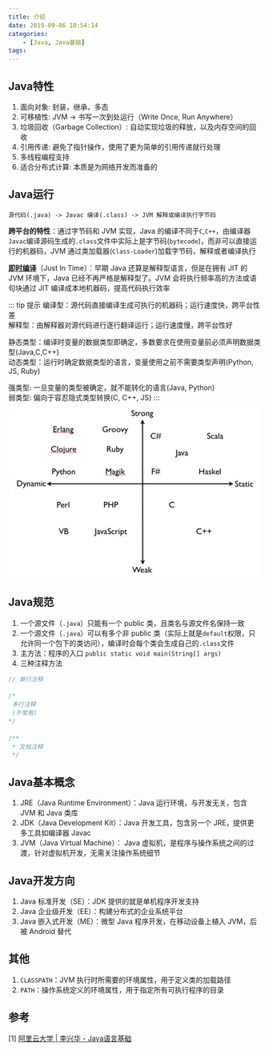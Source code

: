 ```yaml
---
title: 介绍
date: 2019-09-06 10:54:14
categories: 
    - [Java, Java基础]
tags:
---
```

## Java特性
1. 面向对象: 封装，继承，多态
2. 可移植性: JVM -> 书写一次到处运行（Write Once, Run Anywhere） 
3. 垃圾回收（Garbage Collection）: 自动实现垃圾的释放，以及内存空间的回收
4. 引用传递: 避免了指针操作，使用了更为简单的引用传递就行处理
5. 多线程编程支持
6. 适合分布式计算: 本质是为网络开发而准备的

## Java运行
    源代码(.java) -> Javac 编译(.class) -> JVM 解释或编译执行字节码

**跨平台的特性**：通过字节码和 JVM 实现，Java 的编译不同于`C`,`C++`，由编译器`Javac`编译源码生成的`.class`文件中实际上是字节码(`bytecode`)，而非可以直接运行的机器码，JVM 通过类加载器(`Class-Loader`)加载字节码，解释或者编译执行

[**即时编译**](https://blog.csdn.net/qq_36042506/article/details/82976586)（Just In Time）：早期 Java 还算是解释型语言，但是在拥有 JIT 的 JVM 环境下，Java 已经不再严格是解释型了。JVM 会将执行频率高的方法或语句块通过 JIT 编译成本地机器码，提高代码执行效率

::: tip 提示
编译型：源代码直接编译生成可执行的机器码；运行速度快，跨平台性差  
解释型：由解释器对源代码进行逐行翻译运行；运行速度慢，跨平台性好

静态类型：编译时变量的数据类型即确定，多数要求在使用变量前必须声明数据类型(Java,C,C++)  
动态类型：运行时确定数据类型的语言，变量使用之前不需要类型声明(Python, JS, Ruby)

强类型: 一旦变量的类型被确定，就不能转化的语言(Java, Python)  
弱类型: 偏向于容忍隐式类型转换(C, C++, JS)
:::

<div align=center>

![不同类型语言](/img/Java/language.jpg)

</div>

## Java规范
1. 一个源文件（`.java`）只能有一个 public 类，且类名与源文件名保持一致
2. 一个源文件（`.java`）可以有多个非 public 类（实际上就是`default`权限，只允许同一个包下的类访问），编译时会每个类会生成自己的`.class`文件
3. 主方法：程序的入口 `public static void main(String[] args)`
4. 三种注释方法

```java
// 单行注释

/* 
 多行注释
 (不常用)
*/

/**
 * 文档注释
 */
```

## Java基本概念
1. JRE（Java Runtime Environment）：Java 运行环境，与开发无关，包含 JVM 和 Java 类库  
2. JDK（Java Development Kit）：Java 开发工具，包含另一个 JRE，提供更多工具如编译器 Javac  
3. JVM（Java Virtual Machine）： Java 虚拟机，是程序与操作系统之间的过渡，针对虚拟机开发，无需关注操作系统细节  

## Java开发方向
1. Java 标准开发（SE）：JDK 提供的就是单机程序开发支持
2. Java 企业级开发（EE）：构建分布式的企业系统平台
3. Java 嵌入式开发（ME）：微型 Java 程序开发，在移动设备上植入 JVM，后被 Android 替代


## 其他
1. `CLASSPATH`：JVM 执行时所需要的环境属性，用于定义类的加载路径
2. `PATH`：操作系统定义的环境属性，用于指定所有可执行程序的目录

## 参考
[1] [阿里云大学 | 李兴华 - Java语言基础](https://edu.aliyun.com/roadmap/java?spm=5176.13345299.1392477.3.63ddf153q7QkVf)